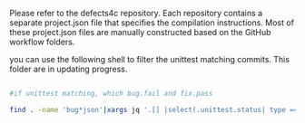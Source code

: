 
Please refer to the defects4c repository. Each repository contains a separate project.json file that specifies the compilation instructions. Most of these project.json files are manually constructed based on the GitHub workflow folders.


you can use the following shell to filter the unittest matching commits.  This folder are in updating progress.



```bash

#if unittest matching, which bug.fail and fix.pass 

find . -name 'bug*json'|xargs jq '.[] |select(.unittest.status| type == "string" and  contains("success") )|.url  '

```
